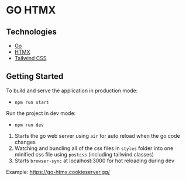 # GO HTMX

## Technologies

- [Go](https://golang.org/)
- [HTMX](https://htmx.org/)
- [Tailwind CSS](https://tailwindcss.com/)
<!-- - [PostgreSQL](https://www.postgresql.org/)
- [Docker](https://www.docker.com/)
- [Docker Compose](https://docs.docker.com/compose/) -->

## Getting Started

To build and serve the application in production mode:

- `npm run start`

Run the project in dev mode:
- `npm run dev`

1. Starts the go web server using `air` for auto reload when the go code changes
2. Watching and bundling all of the css files in `styles` folder into one minified css file using `postcss` (including tailwind classes)
3. Starts `browser-sync` at localhost:3000 for hot reloading during dev


Example: https://go-htmx.cookieserver.gg/

